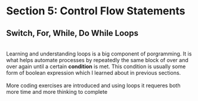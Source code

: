 # Section 5: Control Flow Statements
## Switch, For, While, Do While Loops
\
Learning and understanding loops is a big component of porgramming. It is what helps automate processes by repeatedly
the same block of over and over again until a certain **condition** is met. This condition is usually some form of
boolean expression which I learned about in previous sections.
\
\
More coding exercises are introduced and using loops it requeres both more time and more thinking to complete
